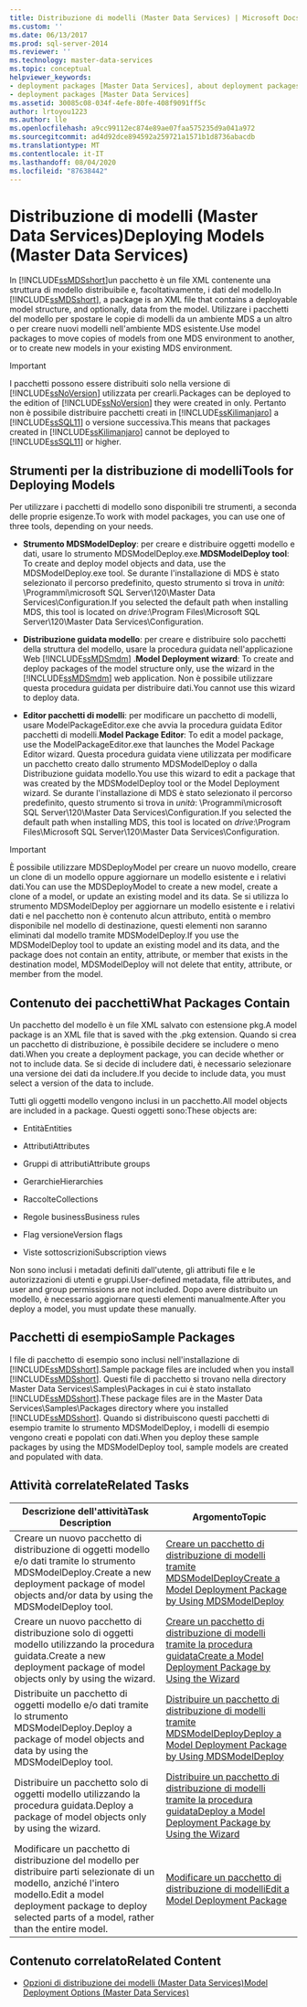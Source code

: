 ```yaml
---
title: Distribuzione di modelli (Master Data Services) | Microsoft Docs
ms.custom: ''
ms.date: 06/13/2017
ms.prod: sql-server-2014
ms.reviewer: ''
ms.technology: master-data-services
ms.topic: conceptual
helpviewer_keywords:
- deployment packages [Master Data Services], about deployment packages
- deployment packages [Master Data Services]
ms.assetid: 30085c08-034f-4efe-80fe-408f9091ff5c
author: lrtoyou1223
ms.author: lle
ms.openlocfilehash: a9cc99112ec874e89ae07faa575235d9a041a972
ms.sourcegitcommit: ad4d92dce894592a259721a1571b1d8736abacdb
ms.translationtype: MT
ms.contentlocale: it-IT
ms.lasthandoff: 08/04/2020
ms.locfileid: "87638442"
---
```

# <a name="deploying-models-master-data-services"></a><span data-ttu-id="eb35f-102">Distribuzione di modelli (Master Data Services)</span><span class="sxs-lookup"><span data-stu-id="eb35f-102">Deploying Models (Master Data Services)</span></span>
  <span data-ttu-id="eb35f-103">In [!INCLUDE[ssMDSshort](../includes/ssmdsshort-md.md)]un pacchetto è un file XML contenente una struttura di modello distribuibile e, facoltativamente, i dati del modello.</span><span class="sxs-lookup"><span data-stu-id="eb35f-103">In [!INCLUDE[ssMDSshort](../includes/ssmdsshort-md.md)], a package is an XML file that contains a deployable model structure, and optionally, data from the model.</span></span> <span data-ttu-id="eb35f-104">Utilizzare i pacchetti del modello per spostare le copie di modelli da un ambiente MDS a un altro o per creare nuovi modelli nell'ambiente MDS esistente.</span><span class="sxs-lookup"><span data-stu-id="eb35f-104">Use model packages to move copies of models from one MDS environment to another, or to create new models in your existing MDS environment.</span></span>  
  
> [!IMPORTANT]  
>  <span data-ttu-id="eb35f-105">I pacchetti possono essere distribuiti solo nella versione di [!INCLUDE[ssNoVersion](../includes/ssnoversion-md.md)] utilizzata per crearli.</span><span class="sxs-lookup"><span data-stu-id="eb35f-105">Packages can be deployed to the edition of [!INCLUDE[ssNoVersion](../includes/ssnoversion-md.md)] they were created in only.</span></span> <span data-ttu-id="eb35f-106">Pertanto non è possibile distribuire pacchetti creati in [!INCLUDE[ssKilimanjaro](../includes/sskilimanjaro-md.md)] a [!INCLUDE[ssSQL11](../includes/sssql11-md.md)] o versione successiva.</span><span class="sxs-lookup"><span data-stu-id="eb35f-106">This means that packages created in [!INCLUDE[ssKilimanjaro](../includes/sskilimanjaro-md.md)] cannot be deployed to [!INCLUDE[ssSQL11](../includes/sssql11-md.md)] or higher.</span></span>  
  
## <a name="tools-for-deploying-models"></a><span data-ttu-id="eb35f-107">Strumenti per la distribuzione di modelli</span><span class="sxs-lookup"><span data-stu-id="eb35f-107">Tools for Deploying Models</span></span>  
 <span data-ttu-id="eb35f-108">Per utilizzare i pacchetti di modello sono disponibili tre strumenti, a seconda delle proprie esigenze.</span><span class="sxs-lookup"><span data-stu-id="eb35f-108">To work with model packages, you can use one of three tools, depending on your needs.</span></span>  
  
-   <span data-ttu-id="eb35f-109">**Strumento MDSModelDeploy**: per creare e distribuire oggetti modello e dati, usare lo strumento MDSModelDeploy.exe.</span><span class="sxs-lookup"><span data-stu-id="eb35f-109">**MDSModelDeploy tool**: To create and deploy model objects and data, use the MDSModelDeploy.exe tool.</span></span> <span data-ttu-id="eb35f-110">Se durante l'installazione di MDS è stato selezionato il percorso predefinito, questo strumento si trova in *unità*: \Programmi\microsoft SQL Server\120\Master Data Services\Configuration.</span><span class="sxs-lookup"><span data-stu-id="eb35f-110">If you selected the default path when installing MDS, this tool is located on *drive*:\Program Files\Microsoft SQL Server\120\Master Data Services\Configuration.</span></span>  
  
-   <span data-ttu-id="eb35f-111">**Distribuzione guidata modello**: per creare e distribuire solo pacchetti della struttura del modello, usare la procedura guidata nell'applicazione Web [!INCLUDE[ssMDSmdm](../includes/ssmdsmdm-md.md)] .</span><span class="sxs-lookup"><span data-stu-id="eb35f-111">**Model Deployment wizard**: To create and deploy packages of the model structure only, use the wizard in the [!INCLUDE[ssMDSmdm](../includes/ssmdsmdm-md.md)] web application.</span></span> <span data-ttu-id="eb35f-112">Non è possibile utilizzare questa procedura guidata per distribuire dati.</span><span class="sxs-lookup"><span data-stu-id="eb35f-112">You cannot use this wizard to deploy data.</span></span>  
  
-   <span data-ttu-id="eb35f-113">**Editor pacchetti di modelli**: per modificare un pacchetto di modelli, usare ModelPackageEditor.exe che avvia la procedura guidata Editor pacchetti di modelli.</span><span class="sxs-lookup"><span data-stu-id="eb35f-113">**Model Package Editor**: To edit a model package, use the ModelPackageEditor.exe that launches the Model Package Editor wizard.</span></span> <span data-ttu-id="eb35f-114">Questa procedura guidata viene utilizzata per modificare un pacchetto creato dallo strumento MDSModelDeploy o dalla Distribuzione guidata modello.</span><span class="sxs-lookup"><span data-stu-id="eb35f-114">You use this wizard to edit a package that was created by the MDSModelDeploy tool or the Model Deployment wizard.</span></span> <span data-ttu-id="eb35f-115">Se durante l'installazione di MDS è stato selezionato il percorso predefinito, questo strumento si trova in *unità*: \Programmi\microsoft SQL Server\120\Master Data Services\Configuration.</span><span class="sxs-lookup"><span data-stu-id="eb35f-115">If you selected the default path when installing MDS, this tool is located on *drive*:\Program Files\Microsoft SQL Server\120\Master Data Services\Configuration.</span></span>  
  
> [!IMPORTANT]  
>  <span data-ttu-id="eb35f-116">È possibile utilizzare MDSDeployModel per creare un nuovo modello, creare un clone di un modello oppure aggiornare un modello esistente e i relativi dati.</span><span class="sxs-lookup"><span data-stu-id="eb35f-116">You can use the MDSDeployModel to create a new model, create a clone of a model, or update an existing model and its data.</span></span> <span data-ttu-id="eb35f-117">Se si utilizza lo strumento MDSModelDeploy per aggiornare un modello esistente e i relativi dati e nel pacchetto non è contenuto alcun attributo, entità o membro disponibile nel modello di destinazione, questi elementi non saranno eliminati dal modello tramite MDSModelDeploy.</span><span class="sxs-lookup"><span data-stu-id="eb35f-117">If you use the MDSModelDeploy tool to update an existing model and its data, and the package does not contain an entity, attribute, or member that exists in the destination model, MDSModelDeploy will not delete that entity, attribute, or member from the model.</span></span>  
  
## <a name="what-packages-contain"></a><span data-ttu-id="eb35f-118">Contenuto dei pacchetti</span><span class="sxs-lookup"><span data-stu-id="eb35f-118">What Packages Contain</span></span>  
 <span data-ttu-id="eb35f-119">Un pacchetto del modello è un file XML salvato con estensione pkg.</span><span class="sxs-lookup"><span data-stu-id="eb35f-119">A model package is an XML file that is saved with the .pkg extension.</span></span> <span data-ttu-id="eb35f-120">Quando si crea un pacchetto di distribuzione, è possibile decidere se includere o meno dati.</span><span class="sxs-lookup"><span data-stu-id="eb35f-120">When you create a deployment package, you can decide whether or not to include data.</span></span> <span data-ttu-id="eb35f-121">Se si decide di includere dati, è necessario selezionare una versione dei dati da includere.</span><span class="sxs-lookup"><span data-stu-id="eb35f-121">If you decide to include data, you must select a version of the data to include.</span></span>  
  
 <span data-ttu-id="eb35f-122">Tutti gli oggetti modello vengono inclusi in un pacchetto.</span><span class="sxs-lookup"><span data-stu-id="eb35f-122">All model objects are included in a package.</span></span> <span data-ttu-id="eb35f-123">Questi oggetti sono:</span><span class="sxs-lookup"><span data-stu-id="eb35f-123">These objects are:</span></span>  
  
-   <span data-ttu-id="eb35f-124">Entità</span><span class="sxs-lookup"><span data-stu-id="eb35f-124">Entities</span></span>  
  
-   <span data-ttu-id="eb35f-125">Attributi</span><span class="sxs-lookup"><span data-stu-id="eb35f-125">Attributes</span></span>  
  
-   <span data-ttu-id="eb35f-126">Gruppi di attributi</span><span class="sxs-lookup"><span data-stu-id="eb35f-126">Attribute groups</span></span>  
  
-   <span data-ttu-id="eb35f-127">Gerarchie</span><span class="sxs-lookup"><span data-stu-id="eb35f-127">Hierarchies</span></span>  
  
-   <span data-ttu-id="eb35f-128">Raccolte</span><span class="sxs-lookup"><span data-stu-id="eb35f-128">Collections</span></span>  
  
-   <span data-ttu-id="eb35f-129">Regole business</span><span class="sxs-lookup"><span data-stu-id="eb35f-129">Business rules</span></span>  
  
-   <span data-ttu-id="eb35f-130">Flag versione</span><span class="sxs-lookup"><span data-stu-id="eb35f-130">Version flags</span></span>  
  
-   <span data-ttu-id="eb35f-131">Viste sottoscrizioni</span><span class="sxs-lookup"><span data-stu-id="eb35f-131">Subscription views</span></span>  
  
 <span data-ttu-id="eb35f-132">Non sono inclusi i metadati definiti dall'utente, gli attributi file e le autorizzazioni di utenti e gruppi.</span><span class="sxs-lookup"><span data-stu-id="eb35f-132">User-defined metadata, file attributes, and user and group permissions are not included.</span></span> <span data-ttu-id="eb35f-133">Dopo avere distribuito un modello, è necessario aggiornare questi elementi manualmente.</span><span class="sxs-lookup"><span data-stu-id="eb35f-133">After you deploy a model, you must update these manually.</span></span>  
  
## <a name="sample-packages"></a><span data-ttu-id="eb35f-134">Pacchetti di esempio</span><span class="sxs-lookup"><span data-stu-id="eb35f-134">Sample Packages</span></span>  
 <span data-ttu-id="eb35f-135">I file di pacchetto di esempio sono inclusi nell'installazione di [!INCLUDE[ssMDSshort](../includes/ssmdsshort-md.md)].</span><span class="sxs-lookup"><span data-stu-id="eb35f-135">Sample package files are included when you install [!INCLUDE[ssMDSshort](../includes/ssmdsshort-md.md)].</span></span> <span data-ttu-id="eb35f-136">Questi file di pacchetto si trovano nella directory Master Data Services\Samples\Packages in cui è stato installato [!INCLUDE[ssMDSshort](../includes/ssmdsshort-md.md)].</span><span class="sxs-lookup"><span data-stu-id="eb35f-136">These package files are in the Master Data Services\Samples\Packages directory where you installed [!INCLUDE[ssMDSshort](../includes/ssmdsshort-md.md)].</span></span> <span data-ttu-id="eb35f-137">Quando si distribuiscono questi pacchetti di esempio tramite lo strumento MDSModelDeploy, i modelli di esempio vengono creati e popolati con dati.</span><span class="sxs-lookup"><span data-stu-id="eb35f-137">When you deploy these sample packages by using the MDSModelDeploy tool, sample models are created and populated with data.</span></span>  
  
## <a name="related-tasks"></a><span data-ttu-id="eb35f-138">Attività correlate</span><span class="sxs-lookup"><span data-stu-id="eb35f-138">Related Tasks</span></span>  
  
|<span data-ttu-id="eb35f-139">Descrizione dell'attività</span><span class="sxs-lookup"><span data-stu-id="eb35f-139">Task Description</span></span>|<span data-ttu-id="eb35f-140">Argomento</span><span class="sxs-lookup"><span data-stu-id="eb35f-140">Topic</span></span>|  
|----------------------|-----------|  
|<span data-ttu-id="eb35f-141">Creare un nuovo pacchetto di distribuzione di oggetti modello e/o dati tramite lo strumento MDSModelDeploy.</span><span class="sxs-lookup"><span data-stu-id="eb35f-141">Create a new deployment package of model objects and/or data by using the MDSModelDeploy tool.</span></span>|[<span data-ttu-id="eb35f-142">Creare un pacchetto di distribuzione di modelli tramite MDSModelDeploy</span><span class="sxs-lookup"><span data-stu-id="eb35f-142">Create a Model Deployment Package by Using MDSModelDeploy</span></span>](../../2014/master-data-services/create-a-model-deployment-package-by-using-mdsmodeldeploy.md)|  
|<span data-ttu-id="eb35f-143">Creare un nuovo pacchetto di distribuzione solo di oggetti modello utilizzando la procedura guidata.</span><span class="sxs-lookup"><span data-stu-id="eb35f-143">Create a new deployment package of model objects only by using the wizard.</span></span>|[<span data-ttu-id="eb35f-144">Creare un pacchetto di distribuzione di modelli tramite la procedura guidata</span><span class="sxs-lookup"><span data-stu-id="eb35f-144">Create a Model Deployment Package by Using the Wizard</span></span>](../../2014/master-data-services/create-a-model-deployment-package-by-using-the-wizard.md)|  
|<span data-ttu-id="eb35f-145">Distribuite un pacchetto di oggetti modello e/o dati tramite lo strumento MDSModelDeploy.</span><span class="sxs-lookup"><span data-stu-id="eb35f-145">Deploy a package of model objects and data by using the MDSModelDeploy tool.</span></span>|[<span data-ttu-id="eb35f-146">Distribuire un pacchetto di distribuzione di modelli tramite MDSModelDeploy</span><span class="sxs-lookup"><span data-stu-id="eb35f-146">Deploy a Model Deployment Package by Using MDSModelDeploy</span></span>](../../2014/master-data-services/deploy-a-model-deployment-package-by-using-mdsmodeldeploy.md)|  
|<span data-ttu-id="eb35f-147">Distribuire un pacchetto solo di oggetti modello utilizzando la procedura guidata.</span><span class="sxs-lookup"><span data-stu-id="eb35f-147">Deploy a package of model objects only by using the wizard.</span></span>|[<span data-ttu-id="eb35f-148">Distribuire un pacchetto di distribuzione di modelli tramite la procedura guidata</span><span class="sxs-lookup"><span data-stu-id="eb35f-148">Deploy a Model Deployment Package by Using the Wizard</span></span>](../../2014/master-data-services/deploy-a-model-deployment-package-by-using-the-wizard.md)|  
|<span data-ttu-id="eb35f-149">Modificare un pacchetto di distribuzione del modello per distribuire parti selezionate di un modello, anziché l'intero modello.</span><span class="sxs-lookup"><span data-stu-id="eb35f-149">Edit a model deployment package to deploy selected parts of a model, rather than the entire model.</span></span>|[<span data-ttu-id="eb35f-150">Modificare un pacchetto di distribuzione di modelli</span><span class="sxs-lookup"><span data-stu-id="eb35f-150">Edit a Model Deployment Package</span></span>](../../2014/master-data-services/edit-a-model-deployment-package.md)|  
  
## <a name="related-content"></a><span data-ttu-id="eb35f-151">Contenuto correlato</span><span class="sxs-lookup"><span data-stu-id="eb35f-151">Related Content</span></span>  
  
-   [<span data-ttu-id="eb35f-152">Opzioni di distribuzione dei modelli &#40;Master Data Services&#41;</span><span class="sxs-lookup"><span data-stu-id="eb35f-152">Model Deployment Options &#40;Master Data Services&#41;</span></span>](model-deployment-options-master-data-services.md)  
  
  
